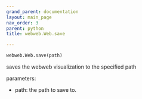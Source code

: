 ```yaml
---
grand_parent: documentation
layout: main_page
nav_order: 3
parent: python
title: webweb.Web.save

---
```


```python
webweb.Web.save(path)
````

saves the webweb visualization to the specified path

parameters:
- path: the path to save to.